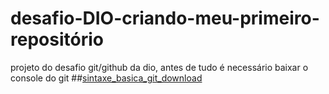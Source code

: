 # desafio-DIO-criando-meu-primeiro-repositório
projeto do desafio git/github da dio,
antes de tudo é necessário baixar o console do git
##[sintaxe_basica_git_download](https://git-scm.com/downloads)
